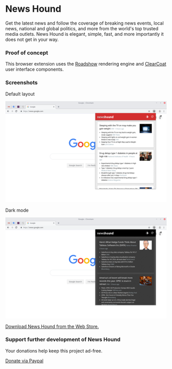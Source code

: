 # News Hound

Get the latest news and follow the coverage of breaking news events, local news, national and global politics, and more from the world's top trusted media outlets. News Hound is elegant, simple, fast, and more importantly it does not get in your way.

### Proof of concept

This browser extension uses the [Roadshow](https://github.com/bcosca/roadshow) rendering engine and [ClearCoat](https://github.com/bcosca/clearcoat) user interface components.

### Screenshots

Default layout

![Light mode](pub/img/screenshot-0.png)

Dark mode

![Dark mode](pub/img/screenshot-1.png)

[Download News Hound from the Web Store.](https://chrome.google.com/webstore/detail/news-hound/oldaaikodjfajkjopadhhbkbmlgejdpb)

### Support further development of News Hound

Your donations help keep this project ad-free.

[Donate via Paypal](https://www.paypal.com/cgi-bin/webscr?cmd=_s-xclick&hosted_button_id=3VSK6CKUYZRBL&source=url)
